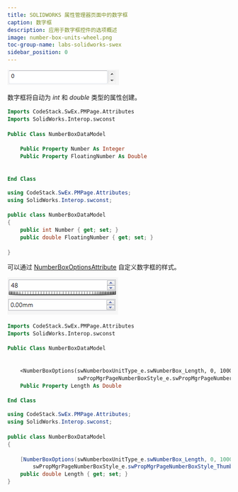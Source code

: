 ```yaml
---
title: SOLIDWORKS 属性管理器页面中的数字框
caption: 数字框
description: 应用于数字框控件的选项概述
image: number-box-units-wheel.png
toc-group-name: labs-solidworks-swex
sidebar_position: 0
---
```

![简单的数字框](number-box.png)

数字框将自动为 *int* 和 *double* 类型的属性创建。

~~~vb
Imports CodeStack.SwEx.PMPage.Attributes
Imports SolidWorks.Interop.swconst

Public Class NumberBoxDataModel

    Public Property Number As Integer
    Public Property FloatingNumber As Double


End Class
~~~

~~~cs
using CodeStack.SwEx.PMPage.Attributes;
using SolidWorks.Interop.swconst;

public class NumberBoxDataModel
{
    public int Number { get; set; }
    public double FloatingNumber { get; set; }

}
~~~

可以通过 [NumberBoxOptionsAttribute](https://docs.codestack.net/swex/pmpage/html/T_CodeStack_SwEx_PMPage_Attributes_NumberBoxOptionsAttribute.htm) 自定义数字框的样式。

![具有附加样式的数字框，允许指定单位并显示拇指轮以更改值](number-box-units-wheel.png)

~~~vb
Imports CodeStack.SwEx.PMPage.Attributes
Imports SolidWorks.Interop.swconst

Public Class NumberBoxDataModel


	<NumberBoxOptions(swNumberboxUnitType_e.swNumberBox_Length, 0, 1000, 0.01, True, 0.02, 0.001,
					  swPropMgrPageNumberBoxStyle_e.swPropMgrPageNumberBoxStyle_Thumbwheel)>
	Public Property Length As Double

End Class
~~~

~~~cs
using CodeStack.SwEx.PMPage.Attributes;
using SolidWorks.Interop.swconst;

public class NumberBoxDataModel
{

    [NumberBoxOptions(swNumberboxUnitType_e.swNumberBox_Length, 0, 1000, 0.01, true, 0.02, 0.001,
        swPropMgrPageNumberBoxStyle_e.swPropMgrPageNumberBoxStyle_Thumbwheel)]
    public double Length { get; set; }
}
~~~